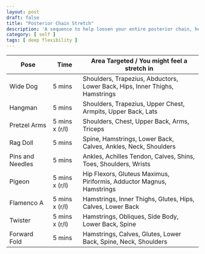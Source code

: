 ```yaml
---
layout: post
draft: false
title: "Posterior Chain Stretch"
description: 'A sequence to help loosen your entire posterior chain, heals to head.'
category: [ self ]
tags: [ deep flexibility ]
---
```


| Pose             | Time           | Area Targeted / You might feel a stretch in                                 |
|------------------|----------------|-----------------------------------------------------------------------------|
| Wide Dog         | 5 mins         | Shoulders, Trapezius, Abductors, Lower Back, Hips, Inner Thighs, Hamstrings |
| Hangman          | 5 mins         | Shoulders, Trapezius, Upper Chest, Armpits, Upper Back, Lats                |
| Pretzel Arms     | 5 mins x (r/l) | Shoulders, Chest, Upper Back, Arms, Triceps                                 |
| Rag Doll         | 5 mins         | Spine, Hamstrings, Lower Back, Calves, Ankles, Neck, Shoulders              |
| Pins and Needles | 5 mins         | Ankles, Achilles Tendon, Calves, Shins, Toes, Shoulders, Wrists             |
| Pigeon           | 5 mins x (r/l) | Hip Flexors, Gluteus Maximus, Piriformis, Adductor Magnus, Hamstrings       |
| Flamenco A       | 5 mins x (r/l) | Hamstrings, Inner Thighs, Glutes, Hips, Calves, Lower Back                  |
| Twister          | 5 mins x (r/l) | Hamstrings, Obliques, Side Body, Lower Back, Spine                          |
| Forward Fold     | 5 mins         | Hamstrings, Calves, Glutes, Lower Back, Spine, Neck, Shoulders              |
